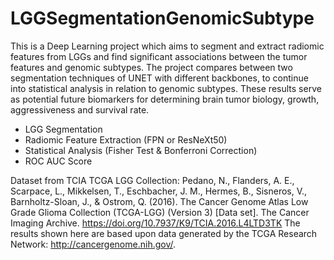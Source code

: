 # LGGSegmentationGenomicSubtype
This is a Deep Learning project which aims to segment and extract radiomic features from LGGs and find significant associations between the tumor features and genomic subtypes. The project compares between two segmentation techniques of UNET with different backbones, to continue into statistical analysis in relation to genomic subtypes. These results serve as potential future biomarkers for determining brain tumor biology, growth, aggressiveness and survival rate.

- LGG Segmentation
- Radiomic Feature Extraction (FPN or ResNeXt50)
- Statistical Analysis (Fisher Test & Bonferroni Correction)
- ROC AUC Score

Dataset from TCIA TCGA LGG Collection:
Pedano, N., Flanders, A. E., Scarpace, L., Mikkelsen, T., Eschbacher, J. M., Hermes, B., Sisneros, V., Barnholtz-Sloan, J., & Ostrom, Q. (2016). The Cancer Genome Atlas Low Grade Glioma Collection (TCGA-LGG) (Version 3) [Data set]. The Cancer Imaging Archive. https://doi.org/10.7937/K9/TCIA.2016.L4LTD3TK
The results shown here are based upon data generated by the TCGA Research Network: http://cancergenome.nih.gov/.
